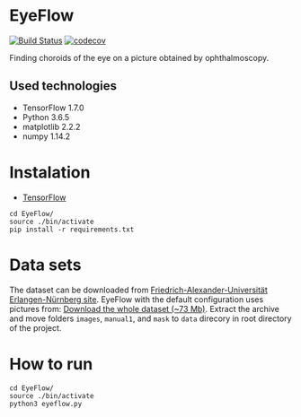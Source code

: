 # EyeFlow
[![Build Status](https://travis-ci.org/zperkowski/EyeFlow.svg?branch=master)](https://travis-ci.org/zperkowski/EyeFlow)
[![codecov](https://codecov.io/gh/zperkowski/EyeFlow/branch/master/graph/badge.svg)](https://codecov.io/gh/zperkowski/EyeFlow)

Finding choroids of the eye on a picture obtained by ophthalmoscopy.

## Used technologies
 * TensorFlow 1.7.0
 * Python 3.6.5
 * matplotlib 2.2.2
 * numpy 1.14.2

# Instalation

* [TensorFlow](https://www.tensorflow.org/install/)

```
cd EyeFlow/
source ./bin/activate
pip install -r requirements.txt
```

# Data sets
The dataset can be downloaded from [Friedrich-Alexander-Universität Erlangen-Nürnberg site](https://www5.cs.fau.de/research/data/fundus-images/).
EyeFlow with the default configuration uses pictures from: [Download the whole dataset (~73 Mb)](https://www5.cs.fau.de/fileadmin/research/datasets/fundus-images/all.zip).
Extract the archive and move folders `images`, `manual1`, and `mask` to `data` direcory in root directory of the project.

# How to run

```
cd EyeFlow/
source ./bin/activate
python3 eyeflow.py
```
